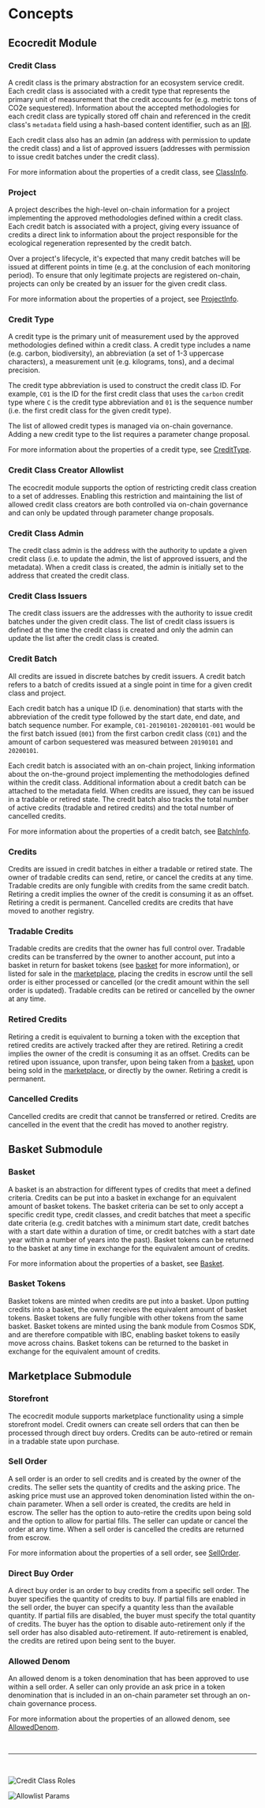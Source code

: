 # Concepts

## Ecocredit Module

### Credit Class

A credit class is the primary abstraction for an ecosystem service credit. Each credit class is associated with a credit type that represents the primary unit of measurement that the credit accounts for (e.g. metric tons of CO2e sequestered). Information about the accepted methodologies for each credit class are typically stored off chain and referenced in the credit class's `metadata` field using a hash-based content identifier, such as an [IRI](../data/01_concepts.html#iri).

Each credit class also has an admin (an address with permission to update the credit class) and a list of approved issuers (addresses with permission to issue credit batches under the credit class).

For more information about the properties of a credit class, see [ClassInfo](https://buf.build/regen/regen-ledger/docs/main:regen.ecocredit.v1#regen.ecocredit.v1.ClassInfo).

### Project

A project describes the high-level on-chain information for a project implementing the approved methodologies defined within a credit class. Each credit batch is associated with a project, giving every issuance of credits a direct link to information about the project responsible for the ecological regeneration represented by the credit batch.

Over a project's lifecycle, it's expected that many credit batches will be issued at different points in time (e.g. at the conclusion of each monitoring period). To ensure that only legitimate projects are registered on-chain, projects can only be created by an issuer for the given credit class.

For more information about the properties of a project, see [ProjectInfo](https://buf.build/regen/regen-ledger/docs/main:regen.ecocredit.v1#regen.ecocredit.v1.ProjectInfo).

### Credit Type

A credit type is the primary unit of measurement used by the approved methodologies defined within a credit class. A credit type includes a name (e.g. carbon, biodiversity), an abbreviation (a set of 1-3 uppercase characters), a measurement unit (e.g. kilograms, tons), and a decimal precision.

The credit type abbreviation is used to construct the credit class ID. For example, `C01` is the ID for the first credit class that uses the `carbon` credit type where `C` is the credit type abbreviation and `01` is the sequence number (i.e. the first credit class for the given credit type).

The list of allowed credit types is managed via on-chain governance. Adding a new credit type to the list requires a parameter change proposal.

For more information about the properties of a credit type, see [CreditType](https://buf.build/regen/regen-ledger/docs/main:regen.ecocredit.v1#regen.ecocredit.v1.CreditType).

### Credit Class Creator Allowlist

The ecocredit module supports the option of restricting credit class creation to a set of addresses. Enabling this restriction and maintaining the list of allowed credit class creators are both controlled via on-chain governance and can only be updated through parameter change proposals.

### Credit Class Admin

The credit class admin is the address with the authority to update a given credit class (i.e. to update the admin, the list of approved issuers, and the metadata). When a credit class is created, the admin is initially set to the address that created the credit class.

### Credit Class Issuers

The credit class issuers are the addresses with the authority to issue credit batches under the given credit class. The list of credit class issuers is defined at the time the credit class is created and only the admin can update the list after the credit class is created.

### Credit Batch

All credits are issued in discrete batches by credit issuers. A credit batch refers to a batch of credits issued at a single point in time for a given credit class and project.

Each credit batch has a unique ID (i.e. denomination) that starts with the abbreviation of the credit type followed by the start date, end date, and batch sequence number. For example, `C01-20190101-20200101-001` would be the first batch issued (`001`) from the first carbon credit class (`C01`) and the amount of carbon sequestered was measured between `20190101` and `20200101`.

Each credit batch is associated with an on-chain project, linking information about the on-the-ground project implementing the methodologies defined within the credit class. Additional information about a credit batch can be attached to the metadata field. When credits are issued, they can be issued in a tradable or retired state. The credit batch also tracks the total number of active credits (tradable and retired credits) and the total number of cancelled credits.

For more information about the properties of a credit batch, see [BatchInfo](https://buf.build/regen/regen-ledger/docs/main:regen.ecocredit.v1#regen.ecocredit.v1.BatchInfo).

### Credits

Credits are issued in credit batches in either a tradable or retired state. The owner of tradable credits can send, retire, or cancel the credits at any time. Tradable credits are only fungible with credits from the same credit batch. Retiring a credit implies the owner of the credit is consuming it as an offset. Retiring a credit is permanent. Cancelled credits are credits that have moved to another registry. 

### Tradable Credits

Tradable credits are credits that the owner has full control over. Tradable credits can be transferred by the owner to another account, put into a basket in return for basket tokens (see [basket](#basket-submodule) for more information), or listed for sale in the [marketplace](#marketplace-submodule), placing the credits in escrow until the sell order is either processed or cancelled (or the credit amount within the sell order is updated). Tradable credits can be retired or cancelled by the owner at any time.

### Retired Credits

Retiring a credit is equivalent to burning a token with the exception that retired credits are actively tracked after they are retired. Retiring a credit implies the owner of the credit is consuming it as an offset. Credits can be retired upon issuance, upon transfer, upon being taken from a [basket](#basket-submodule), upon being sold in the [marketplace](#marketplace-submodule), or directly by the owner. Retiring a credit is permanent.

### Cancelled Credits

Cancelled credits are credit that cannot be transferred or retired. Credits are cancelled in the event that the credit has moved to another registry.

## Basket Submodule

### Basket

A basket is an abstraction for different types of credits that meet a defined criteria. Credits can be put into a basket in exchange for an equivalent amount of basket tokens. The basket criteria can be set to only accept a specific credit type, credit classes, and credit batches that meet a specific date criteria (e.g. credit batches with a minimum start date, credit batches with a start date within a duration of time, or credit batches with a start date year within a number of years into the past). Basket tokens can be returned to the basket at any time in exchange for the equivalent amount of credits.

For more information about the properties of a basket, see [Basket](https://buf.build/regen/regen-ledger/docs/main:regen.ecocredit.basket.v1#regen.ecocredit.basket.v1.Basket).

### Basket Tokens

Basket tokens are minted when credits are put into a basket. Upon putting credits into a basket, the owner receives the equivalent amount of basket tokens. Basket tokens are fully fungible with other tokens from the same basket. Basket tokens are minted using the bank module from Cosmos SDK, and are therefore compatible with IBC, enabling basket tokens to easily move across chains. Basket tokens can be returned to the basket in exchange for the equivalent amount of credits.

## Marketplace Submodule

### Storefront

The ecocredit module supports marketplace functionality using a simple storefront model. Credit owners can create sell orders that can then be processed through direct buy orders. Credits can be auto-retired or remain in a tradable state upon purchase.

### Sell Order

A sell order is an order to sell credits and is created by the owner of the credits. The seller sets the quantity of credits and the asking price. The asking price must use an approved token denomination listed within the on-chain parameter. When a sell order is created, the credits are held in escrow. The seller has the option to auto-retire the credits upon being sold and the option to allow for partial fills. The seller can update or cancel the order at any time. When a sell order is cancelled the credits are returned from escrow.

For more information about the properties of a sell order, see [SellOrder](https://buf.build/regen/regen-ledger/docs/main:regen.ecocredit.marketplace.v1#regen.ecocredit.marketplace.v1.SellOrder).

### Direct Buy Order

A direct buy order is an order to buy credits from a specific sell order. The buyer specifies the quantity of credits to buy. If partial fills are enabled in the sell order, the buyer can specify a quantity less than the available quantity. If partial fills are disabled, the buyer must specify the total quantity of credits. The buyer has the option to disable auto-retirement only if the sell order has also disabled auto-retirement. If auto-retirement is enabled, the credits are retired upon being sent to the buyer.

### Allowed Denom

An allowed denom is a token denomination that has been approved to use within a sell order. A seller can only provide an ask price in a token denomination that is included in an on-chain parameter set through an on-chain governance process.

For more information about the properties of an allowed denom, see [AllowedDenom](https://buf.build/regen/regen-ledger/docs/main:regen.ecocredit.marketplace.v1#regen.ecocredit.marketplace.v1.AllowedDenom).

<br/>

---

<br/>

![Credit Class Roles](./assets/roles.png)

![Allowlist Params](./assets/params.png)
